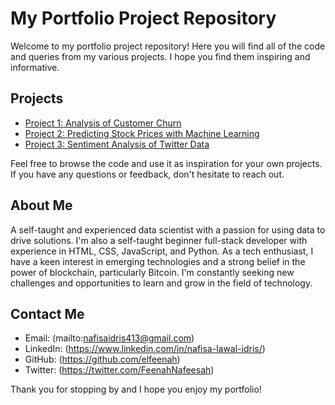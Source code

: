 # My Portfolio Project Repository
Welcome to my portfolio project repository! Here you will find all of the code and queries from my various projects. I hope you find them inspiring and informative.

## Projects

- [Project 1: Analysis of Customer Churn](https://github.com/yourusername/project1)
- [Project 2: Predicting Stock Prices with Machine Learning](https://github.com/yourusername/project2)
- [Project 3: Sentiment Analysis of Twitter Data](https://github.com/yourusername/project3)

Feel free to browse the code and use it as inspiration for your own projects. If you have any questions or feedback, don't hesitate to reach out.

## About Me

A self-taught and experienced data scientist with a passion for using data to drive solutions. I'm also a self-taught beginner full-stack developer with experience in HTML, CSS, JavaScript, and Python. As a tech enthusiast, I have a keen interest in emerging technologies and a strong belief in the power of blockchain, particularly Bitcoin. I'm constantly seeking new challenges and opportunities to learn and grow in the field of technology.

## Contact Me

- Email: (mailto:nafisaidris413@gmail.com)
- LinkedIn: (https://www.linkedin.com/in/nafisa-lawal-idris/)
- GitHub: (https://github.com/elfeenah)
- Twitter: (https://twitter.com/FeenahNafeesah)

Thank you for stopping by and I hope you enjoy my portfolio!
